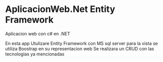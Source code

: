 # AplicacionWeb.Net Entity Framework
Aplicacion web con c# en .NET

En esta app Utulizare Entity Framework con MS sql server
para la vista se utiliza Boostrap en su representacion web
Se realizara un CRUD con las tecnologias ya mencionadas
